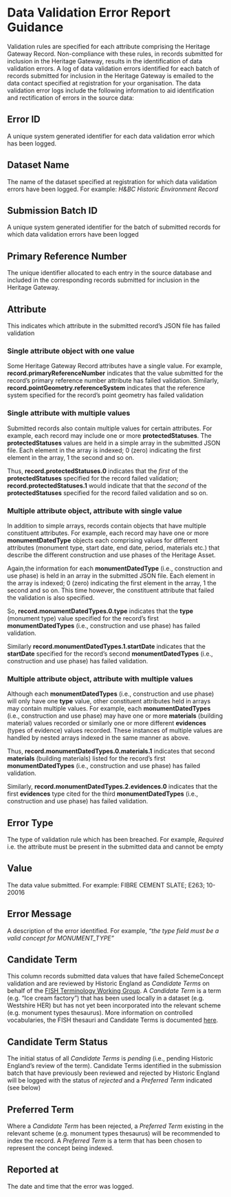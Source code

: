 # Data Validation Error Report Guidance

Validation rules are specified for each attribute comprising the Heritage Gateway Record. Non-compliance with these rules, in records submitted for inclusion in the Heritage Gateway, results in the identification of data validation errors.
A log of data validation errors identified for each batch of records submitted for inclusion in the Heritage Gateway is emailed to the data contact specified at registration for your organisation.
The data validation error logs include the following information to aid identification and rectification of errors in the source data:

## Error ID
A unique system generated identifier for each data validation error which has been logged.

## Dataset Name
The name of the dataset specified at registration for which data validation errors have been logged. For example: *H&BC Historic Environment Record*

## Submission Batch ID
A unique system generated identifier for the batch of submitted records for which data validation errors have been logged

## Primary Reference Number
The unique identifier allocated to each entry in the source database and included in the corresponding records submitted for inclusion in the Heritage Gateway.

## Attribute
This indicates which attribute in the submitted record’s JSON file has failed validation 

### Single attribute object with one value
Some Heritage Gateway Record attributes have a single value.
For example, **record.primaryReferenceNumber** indicates that the value submitted for the record’s primary reference number attribute  has failed validation.
Similarly, **record.pointGeometry.referenceSystem** indicates that the reference system specified for the record’s point geometry has failed validation

### Single attribute with multiple values
Submitted records also contain multiple values for certain attributes. 
For example, each record may include one or more **protectedStatuses**. The **protectedStatuses** values are held in a simple array in the submitted JSON file. Each element in the array is indexed; 0 (zero) indicating the first element in the array, 1 the second and so on.

Thus, **record.protectedStatuses.0** indicates that the *first* of the **protectedStatuses** specified for the record failed validation; **record.protectedStatuses.1** would indicate that that the *second* of the **protectedStatuses** specified for the record failed validation and so on.

### Multiple attribute object, attribute with single value
In addition to simple arrays, records contain objects that have multiple constituent attributes. For example, each record may have one or more **monumentDatedType** objects each comprising values for different attributes (monument type, start date, end date, period, materials etc.) that describe the different construction and use phases of the Heritage Asset.

Again,the information for each **monumentDatedType** (i.e., construction and use phase) is held in an array in the submitted JSON file. Each element in the array is indexed; 0 (zero) indicating the first element in the array, 1 the second and so on. This time however, the constituent attribute that failed the validation is also specified. 

So, **record.monumentDatedTypes.0.type** indicates that the **type** (monument type) value specified for the record’s first **monumentDatedTypes** (i.e., construction and use phase) has failed validation.

Similarly **record.monumentDatedTypes.1.startDate** indicates that the **startDate** specified for the record’s second **monumentDatedTypes** (i.e., construction and use phase) has failed validation.

### Multiple attribute object, attribute with multiple values

Although each **monumentDatedTypes** (i.e., construction and use phase) will only have one **type** value, other constituent attributes held in arrays may contain multiple values. For example, each **monumentDatedTypes** (i.e., construction and use phase) may have one or more **materials** (building material) values recorded or similarly one or more different **evidences** (types of evidence) values recorded. These instances of multiple values are handled by nested arrays indexed in the same manner as above.

Thus, **record.monumentDatedTypes.0.materials.1** indicates that second **materials** (building materials) listed for the record’s first **monumentDatedTypes** (i.e., construction and use phase) has failed validation.

Similarly, **record.monumentDatedTypes.2.evidences.0** indicates that the first **evidences** type cited for the third **monumentDatedTypes** (i.e., construction and use phase) has failed validation.

## Error Type
The type of validation rule which has been breached. For example, *Required* i.e. the attribute must be present in the submitted data and cannot be empty

## Value
The data value submitted. For example: FIBRE CEMENT SLATE; E263; 10-20016 

## Error Message
A description of the error identified. For example, *“the type field must be a valid concept for MONUMENT_TYPE”*

## Candidate Term
This column records submitted data values that have failed SchemeConcept validation and are reviewed by Historic England as *Candidate Terms* on behalf of the [FISH Terminology Working Group](https://heritage-standards.org.uk/working-groups/). A *Candidate Term* is a term (e.g. “Ice cream factory”) that has been used locally in a dataset (e.g. Westshire HER) but has not yet been incorporated into the relevant scheme (e.g. monument types thesaurus). More information on controlled vocabularies, the FISH thesauri and Candidate Terms is documented [here](https://heritage-standards.org.uk/terminology/).

## Candidate Term Status
The initial status of all *Candidate Terms* is *pending* (i.e., pending Historic England’s review of the term). Candidate Terms identified in the submission batch that have previously been reviewed and rejected by Historic England will be logged with the status of *rejected* and a *Preferred Term* indicated (see below)

## Preferred Term
Where a *Candidate Term* has been rejected, a *Preferred Term* existing in the relevant scheme (e.g. monument types thesaurus) will be recommended to index the record. A *Preferred Term* is a term that has been chosen to represent the concept being indexed. 

## Reported at
The date and time that the error was logged.
